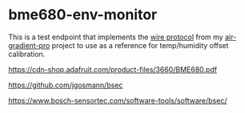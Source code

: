 # bme680-env-monitor

This is a test endpoint that implements the [wire protocol](https://github.com/jonlamb-gh/air-gradient-pro-rs/blob/master/libraries/wire-protocols/src/broadcast.rs)
from my [air-gradient-pro](https://github.com/jonlamb-gh/air-gradient-pro-rs) project
to use as a reference for temp/humidity offset calibration.


https://cdn-shop.adafruit.com/product-files/3660/BME680.pdf

https://github.com/jgosmann/bsec

https://www.bosch-sensortec.com/software-tools/software/bsec/
